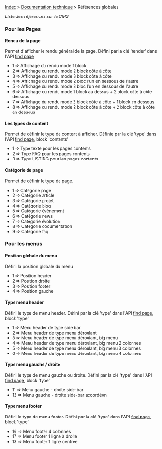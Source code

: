 [Index](../../index.md) > [Documentation technique](index.md) > Références globales

*Liste des références sur le CMS*

### Pour les Pages

#### Rendu de la page
Permet d'afficher le rendu général de la page. 
Défini par la clé 'render' dans l'API [find page](../API/References/find_page.md)

* 1 => Affichage du rendu mode 1 block
* 2 => Affichage du rendu mode 2 block côte à côte
* 3 => Affichage du rendu mode 3 block côte à côte
* 4 => Affichage du rendu mode 2 bloc l'un en dessous de l'autre
* 5 => Affichage du rendu mode 3 bloc l'un en dessous de l'autre
* 6 => Affichage du rendu mode 1 block au dessus + 2 block côte à côte dessous
* 7 => Affichage du rendu mode 2 block côte à côte + 1 block en dessous
* 8 => Affichage du rendu mode 2 block côte à côte + 2 block côte à côte en dessous

#### Les types de content
Permet de définir le type de content à afficher. 
Définie par la clé 'type' dans l'API [find page](../API/References/find_page.md), block 'contents'

* 1 => Type texte pour les pages contents
* 2 => Type FAQ pour les pages contents
* 3 => Type LISTING pour les pages contents

#### Catégorie de page
Permet de définir le type de page.

* 1 => Catégorie page
* 2 => Catégorie article
* 3 => Catégorie projet
* 4 => Catégorie blog
* 5 => Catégorie évènement
* 6 => Catégorie news
* 7 => Catégorie évolution
* 8 => Catégorie documentation
* 9 => Catégorie faq

### Pour les menus

#### Position globale du menu
Défini la position globale du ménu

* 1 => Position header
* 2 => Position droite
* 3 => Position footer
* 4 => Position gauche

#### Type menu header
Défini le type de menu header.
Défini par la clé 'type' dans l'API  [find page](../API/References/find_menu.md), block 'type'

* 1 => Menu header de type side bar
* 2 => Menu header de type menu déroulant
* 3 => Menu header de type menu déroulant, big menu
* 4 => Menu header de type menu déroulant, big menu 2 colonnes
* 5 => Menu header de type menu déroulant, big menu 3 colonnes
* 6 => Menu header de type menu déroulant, big menu 4 colonnes

#### Type menu gauche / droite
Défini le type de menu gauche ou droite.
Défini par la clé 'type' dans l'API [find page](../API/References/find_menu.md), block 'type'

* 11 => Menu gauche - droite side-bar
* 12 => Menu gauche - droite side-bar accordéon

#### Type menu footer
Défini le type de menu footer.
Défini par la clé 'type' dans l'API [find page](../API/References/find_menu.md), block 'type'

* 16 => Menu footer 4 colonnes
* 17 => Menu footer 1 ligne à droite
* 18 => Menu footer 1 ligne centrée